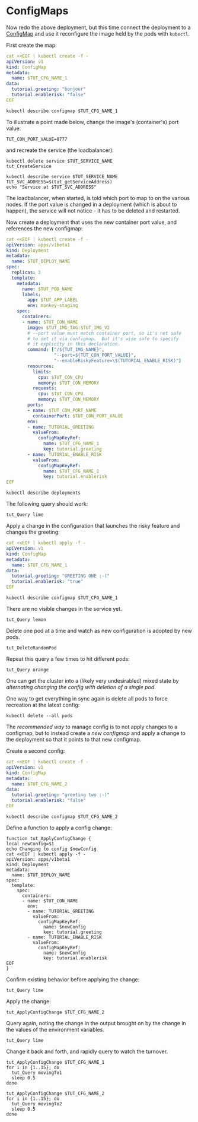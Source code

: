 # ConfigMaps

[ConfigMap]: https://kubernetes.io/docs/tasks/configure-pod-container/configmap

Now redo the above deployment, but this time connect
the deployment to a [ConfigMap] and use it
reconfigure the image held by the pods with `kubectl`.

First create the map:

<!-- @createConfigMap -->
```yaml
cat <<EOF | kubectl create -f -
apiVersion: v1
kind: ConfigMap
metadata:
  name: $TUT_CFG_NAME_1
data:
  tutorial.greeting: "bonjour"
  tutorial.enablerisk: "false"
EOF
```

<!-- @describeConfigMap -->
```
kubectl describe configmap $TUT_CFG_NAME_1
```

To illustrate a point made below, change the image's
(container's) port value:

<!-- @tryNonDefaultPortToCheckFlagValuePassing -->
```
TUT_CON_PORT_VALUE=8777
```

and recreate the service (the loadbalancer):

<!-- @deleteAndRecreateService -->
```
kubectl delete service $TUT_SERVICE_NAME
tut_CreateService
```

```
kubectl describe service $TUT_SERVICE_NAME
TUT_SVC_ADDRESS=$(tut_getServiceAddress)
echo "Service at $TUT_SVC_ADDRESS"
```

The loadbalancer, when started, is told which port to
map to on the various nodes.  If the port value is
changed in a deployment (which is about to happen), the
service will not notice - it has to be deleted and
restarted.

Now create a deployment that uses the new container
port value, and references the new configmap:

<!-- @reCreateDeploymentToReferenceConfigMaop -->
```yaml
cat <<EOF | kubectl create -f -
apiVersion: apps/v1beta1
kind: Deployment
metadata:
  name: $TUT_DEPLOY_NAME
spec:
  replicas: 3
  template:
    metadata:
      name: $TUT_POD_NAME
      labels:
        app: $TUT_APP_LABEL
        env: monkey-staging
    spec:
      containers:
      - name: $TUT_CON_NAME
        image: $TUT_IMG_TAG:$TUT_IMG_V2
        # --port value must match container port, so it's not safe
        # to set it via configmap.  But it's wise safe to specify
        # it explicity in this declaration.
        command: ["/${TUT_IMG_NAME}",
                  "--port=${TUT_CON_PORT_VALUE}",
                  "--enableRiskyFeature=\$(TUTORIAL_ENABLE_RISK)"]
        resources:
          limits:
            cpu: $TUT_CON_CPU
            memory: $TUT_CON_MEMORY
          requests:
            cpu: $TUT_CON_CPU
            memory: $TUT_CON_MEMORY
        ports:
        - name: $TUT_CON_PORT_NAME
          containerPort: $TUT_CON_PORT_VALUE
        env:
        - name: TUTORIAL_GREETING
          valueFrom:
            configMapKeyRef:
              name: $TUT_CFG_NAME_1
              key: tutorial.greeting
        - name: TUTORIAL_ENABLE_RISK
          valueFrom:
            configMapKeyRef:
              name: $TUT_CFG_NAME_1
              key: tutorial.enablerisk
EOF
```

<!-- @describeDeployments -->
```
kubectl describe deployments
```

The following query should work:

<!-- @curlService -->
```
tut_Query lime
```

Apply a change in the configuration that launches the
risky feature and changes the greeting:

<!-- @applyConfigMapChange -->
```yaml
cat <<EOF | kubectl apply -f -
apiVersion: v1
kind: ConfigMap
metadata:
  name: $TUT_CFG_NAME_1
data:
  tutorial.greeting: "GREETING ONE :-("
  tutorial.enablerisk: "true"
EOF
```

<!-- @describeConfig -->
```
kubectl describe configmap $TUT_CFG_NAME_1
```

There are no visible changes in the service yet.

<!-- @curlService -->
```
tut_Query lemon
```

Delete one pod at a time and watch as new configuration
is adopted by new pods.

<!-- @deleteOnePod -->
```
tut_DeleteRandomPod
```

Repeat this query a few times to hit different pods:

<!-- @tryQuery -->
```
tut_Query orange
```

One can get the cluster into a (likely very
undesirabled) mixed state by _alternating changing the
config with deletion of a single pod_.

One way to get everything in sync again is delete all
pods to force recreation at the latest config:

<!-- @deleteAllPods -->
```
kubectl delete --all pods
```

The _recommended way_ to manage config is to not apply
changes to a configmap, but to instead create a _new configmap_
and apply a change to the deployment so that it points to
that new configmap.

Create a second config:

<!-- @createConfigMap2 -->
```yaml
cat <<EOF | kubectl create -f -
apiVersion: v1
kind: ConfigMap
metadata:
  name: $TUT_CFG_NAME_2
data:
  tutorial.greeting: "greeting two :-)"
  tutorial.enablerisk: "false"
EOF
```

<!-- @describeConfigMap -->
```
kubectl describe configmap $TUT_CFG_NAME_2
```

Define a function to apply a config change:

<!-- @defineFunctionToPointDeploymentToNewConfig -->
```
function tut_ApplyConfigChange {
local newConfig=$1
echo Changing to config $newConfig
cat <<EOF | kubectl apply -f -
apiVersion: apps/v1beta1
kind: Deployment
metadata:
  name: $TUT_DEPLOY_NAME
spec:
  template:
    spec:
      containers:
      - name: $TUT_CON_NAME
        env:
        - name: TUTORIAL_GREETING
          valueFrom:
            configMapKeyRef:
              name: $newConfig
              key: tutorial.greeting
        - name: TUTORIAL_ENABLE_RISK
          valueFrom:
            configMapKeyRef:
              name: $newConfig
              key: tutorial.enablerisk
EOF
}
```

Confirm existing behavior before applying the change:
<!-- @curlService -->
```
tut_Query lime
```

Apply the change:

<!-- @changeDeployToConfig2 -->
```
tut_ApplyConfigChange $TUT_CFG_NAME_2
```

Query again, noting the change in the output brought on by the
change in the values of the environment variables.

<!-- @curlService -->
```
tut_Query lime
```

Change it back and forth, and rapidly query to watch the turnover.

<!-- @changeDeployToConfig1 -->
```
tut_ApplyConfigChange $TUT_CFG_NAME_1
for i in {1..15}; do
  tut_Query movingTo1
  sleep 0.5
done
```

<!-- @changeDeployToConfig2 -->
```
tut_ApplyConfigChange $TUT_CFG_NAME_2
for i in {1..15}; do
  tut_Query movingTo2
  sleep 0.5
done
```
